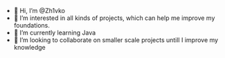 - 👋 Hi, I’m @Zh1vko  
- 👀 I’m interested in all kinds of projects, which can help me improve my foundations.
- 🌱 I’m currently learning Java
- 💞️ I’m looking to collaborate on smaller scale projects untill I improve my knowledge

<!---
Zh1vko/Zh1vko is a ✨ special ✨ repository because its `README.md` (this file) appears on your GitHub profile.
You can click the Preview link to take a look at your changes.
--->
